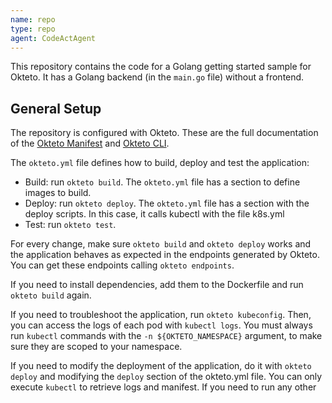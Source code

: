 ```yaml
---
name: repo
type: repo
agent: CodeActAgent
---
```

This repository contains the code for a Golang getting started sample for Okteto. It has a Golang backend
(in the `main.go` file) without a frontend.

## General Setup

The repository is configured with Okteto.
These are the full documentation of the [Okteto Manifest](https://www.okteto.com/docs/reference/okteto-manifest/) and [Okteto CLI](https://www.okteto.com/docs/reference/okteto-cli/).


The `okteto.yml` file defines how to build, deploy and test the application:

- Build: run `okteto build`. The `okteto.yml` file has a section to define images to build.
- Deploy: run `okteto deploy`. The `okteto.yml` file has a section with the deploy scripts. In this case, it calls kubectl with the file k8s.yml
- Test: run `okteto test`.

For every change, make sure `okteto build` and `okteto deploy` works and the application behaves as expected in the endpoints generated by Okteto. You can get these endpoints calling `okteto endpoints`.

If you need to install dependencies, add them to the Dockerfile and run `okteto build` again.

If you need to troubleshoot the application, run `okteto kubeconfig`. Then, you can access the logs of each pod with `kubectl logs`.
You must always run `kubectl` commands with the `-n ${OKTETO_NAMESPACE}` argument, to make sure they are scoped to your namespace.

If you need to modify the deployment of the application, do it with `okteto deploy` and modifying the `deploy` section of the okteto.yml file. You can only execute `kubectl` to retrieve logs and manifest. If you need to run any other